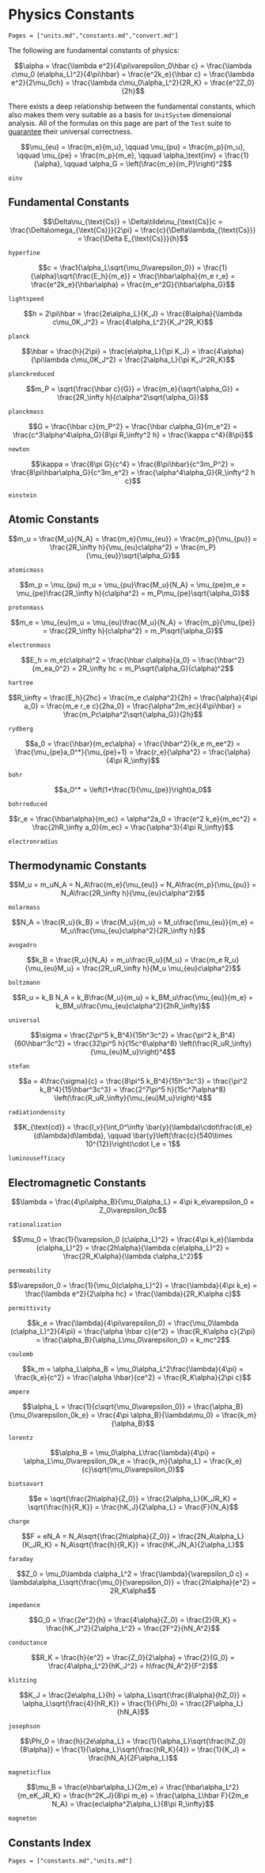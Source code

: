 # Physics Constants

```@contents
Pages = ["units.md","constants.md","convert.md"]
```

The following are fundamental constants of physics:

```math
\alpha = \frac{\lambda e^2}{4\pi\varepsilon_0\hbar c} = 
\frac{\lambda c\mu_0 (e\alpha_L)^2}{4\pi\hbar} = 
\frac{e^2k_e}{\hbar c} = 
\frac{\lambda e^2}{2\mu_0ch} = 
\frac{\lambda c\mu_0\alpha_L^2}{2R_K} = 
\frac{e^2Z_0}{2h}
```

There exists a deep relationship between the fundamental constants, which also makes them very suitable as a basis for `UnitSystem` dimensional analysis. All of the formulas on this page are part of the `Test` suite to [guarantee](https://github.com/chakravala/UnitSystems.jl/blob/master/test/runtests.jl) their universal correctness.

```math
\mu_{eu} = \frac{m_e}{m_u}, \qquad
\mu_{pu} = \frac{m_p}{m_u}, \qquad
\mu_{pe} = \frac{m_p}{m_e}, \qquad
\alpha_\text{inv} = \frac{1}{\alpha}, \qquad
\alpha_G = \left(\frac{m_e}{m_P}\right)^2
```

```@docs
αinv
```

## Fundamental Constants

```math
\Delta\nu_{\text{Cs}} = \Delta\tilde\nu_{\text{Cs}}c = \frac{\Delta\omega_{\text{Cs}}}{2\pi}  = \frac{c}{\Delta\lambda_{\text{Cs}}} = \frac{\Delta E_{\text{Cs}}}{h}
```

```@docs
hyperfine
```

```math
c = \frac1{\alpha_L\sqrt{\mu_0\varepsilon_0}} = \frac{1}{\alpha}\sqrt{\frac{E_h}{m_e}} = \frac{\hbar\alpha}{m_e r_e}  = \frac{e^2k_e}{\hbar\alpha} = \frac{m_e^2G}{\hbar\alpha_G}
```
```@docs
lightspeed
```

```math
h = 2\pi\hbar = \frac{2e\alpha_L}{K_J} = \frac{8\alpha}{\lambda c\mu_0K_J^2} = \frac{4\alpha_L^2}{K_J^2R_K}
```
```@docs
planck
```

```math
\hbar = \frac{h}{2\pi} = \frac{e\alpha_L}{\pi K_J} = \frac{4\alpha}{\pi\lambda c\mu_0K_J^2} = \frac{2\alpha_L}{\pi K_J^2R_K}
```
```@docs
planckreduced
```

```math
m_P = \sqrt{\frac{\hbar c}{G}} = \frac{m_e}{\sqrt{\alpha_G}} = \frac{2R_\infty h}{c\alpha^2\sqrt{\alpha_G}}
```
```@docs
planckmass
```

```math
G = \frac{\hbar c}{m_P^2} = \frac{\hbar c\alpha_G}{m_e^2} = \frac{c^3\alpha^4\alpha_G}{8\pi R_\infty^2 h} = \frac{\kappa c^4}{8\pi}
```
```@docs
newton
```

```math
\kappa = \frac{8\pi G}{c^4} = \frac{8\pi\hbar}{c^3m_P^2} = \frac{8\pi\hbar\alpha_G}{c^3m_e^2} = \frac{\alpha^4\alpha_G}{R_\infty^2 h c}
```
```@docs
einstein
```

## Atomic Constants

```math
m_u = \frac{M_u}{N_A} = \frac{m_e}{\mu_{eu}} = \frac{m_p}{\mu_{pu}} = \frac{2R_\infty h}{\mu_{eu}c\alpha^2} = \frac{m_P}{\mu_{eu}}\sqrt{\alpha_G}
```
```@docs
atomicmass
```

```math
m_p = \mu_{pu} m_u = \mu_{pu}\frac{M_u}{N_A} = \mu_{pe}m_e = \mu_{pe}\frac{2R_\infty h}{c\alpha^2} = m_P\mu_{pe}\sqrt{\alpha_G}
```
```@docs
protonmass
```

```math
m_e = \mu_{eu}m_u = \mu_{eu}\frac{M_u}{N_A} = \frac{m_p}{\mu_{pe}} = \frac{2R_\infty h}{c\alpha^2} = m_P\sqrt{\alpha_G}
```
```@docs
electronmass
```

```math
E_h = m_e(c\alpha)^2 = \frac{\hbar c\alpha}{a_0} = \frac{\hbar^2}{m_ea_0^2} = 2R_\infty hc = m_P\sqrt{\alpha_G}(c\alpha)^2
```
```@docs
hartree
```

```math
R_\infty = \frac{E_h}{2hc} = \frac{m_e c\alpha^2}{2h} = \frac{\alpha}{4\pi a_0} = \frac{m_e r_e c}{2ha_0} = \frac{\alpha^2m_ec}{4\pi\hbar}  = \frac{m_Pc\alpha^2\sqrt{\alpha_G}}{2h}
```
```@docs
rydberg
```

```math
a_0 = \frac{\hbar}{m_ec\alpha} = \frac{\hbar^2}{k_e m_ee^2} = \frac{\mu_{pe}a_0^*}{\mu_{pe}+1} = \frac{r_e}{\alpha^2} = \frac{\alpha}{4\pi R_\infty}
```
```@docs
bohr
```

```math
a_0^* = \left(1+\frac{1}{\mu_{pe}}\right)a_0
```
```@docs
bohrreduced
```

```math
r_e = \frac{\hbar\alpha}{m_ec} = \alpha^2a_0 = \frac{e^2 k_e}{m_ec^2} = \frac{2hR_\infty a_0}{m_ec} = \frac{\alpha^3}{4\pi R_\infty}
```
```@docs
electronradius
```

## Thermodynamic Constants

```math
M_u = m_uN_A = N_A\frac{m_e}{\mu_{eu}} = N_A\frac{m_p}{\mu_{pu}} = N_A\frac{2R_\infty h}{\mu_{eu}c\alpha^2}
```
```@docs
molarmass
```

```math
N_A = \frac{R_u}{k_B} = \frac{M_u}{m_u} = M_u\frac{\mu_{eu}}{m_e} = M_u\frac{\mu_{eu}c\alpha^2}{2R_\infty h}
```
```@docs
avogadro
```

```math
k_B = \frac{R_u}{N_A} = m_u\frac{R_u}{M_u} = \frac{m_e R_u}{\mu_{eu}M_u} = \frac{2R_uR_\infty h}{M_u \mu_{eu}c\alpha^2}
```
```@docs
boltzmann
```

```math
R_u = k_B N_A = k_B\frac{M_u}{m_u} = k_BM_u\frac{\mu_{eu}}{m_e} = k_BM_u\frac{\mu_{eu}c\alpha^2}{2hR_\infty}
```
```@docs
universal
```

```math
\sigma = \frac{2\pi^5 k_B^4}{15h^3c^2} = \frac{\pi^2 k_B^4}{60\hbar^3c^2} = \frac{32\pi^5 h}{15c^6\alpha^8} \left(\frac{R_uR_\infty}{\mu_{eu}M_u}\right)^4
```
```@docs
stefan
```

```math
a = 4\frac{\sigma}{c} = \frac{8\pi^5 k_B^4}{15h^3c^3} = \frac{\pi^2 k_B^4}{15\hbar^3c^3} = \frac{2^7\pi^5 h}{15c^7\alpha^8} \left(\frac{R_uR_\infty}{\mu_{eu}M_u}\right)^4
```
```@docs
radiationdensity
```

```math
K_{\text{cd}} = \frac{I_v}{\int_0^\infty \bar{y}(\lambda)\cdot\frac{dI_e}{d\lambda}d\lambda}, \qquad 
\bar{y}\left(\frac{c}{540\times 10^{12}}\right)\cdot I_e = 1
```
```@docs
luminousefficacy
```

## Electromagnetic Constants

```math
\lambda = \frac{4\pi\alpha_B}{\mu_0\alpha_L} = 4\pi k_e\varepsilon_0 = Z_0\varepsilon_0c
```
```@docs
rationalization
```

```math
\mu_0 = \frac{1}{\varepsilon_0 (c\alpha_L)^2} = \frac{4\pi k_e}{\lambda (c\alpha_L)^2} = \frac{2h\alpha}{\lambda c(e\alpha_L)^2} = \frac{2R_K\alpha}{\lambda c\alpha_L^2}
```
```@docs
permeability
```

```math
\varepsilon_0 = \frac{1}{\mu_0(c\alpha_L)^2} = \frac{\lambda}{4\pi k_e} = \frac{\lambda e^2}{2\alpha hc} = \frac{\lambda}{2R_K\alpha c}
```
```@docs
permittivity
```

```math
k_e = \frac{\lambda}{4\pi\varepsilon_0} = \frac{\mu_0\lambda (c\alpha_L)^2}{4\pi} = \frac{\alpha \hbar c}{e^2} = \frac{R_K\alpha c}{2\pi} = \frac{\alpha_B}{\alpha_L\mu_0\varepsilon_0} = k_mc^2
```
```@docs
coulomb
```

```math
k_m = \alpha_L\alpha_B = \mu_0\alpha_L^2\frac{\lambda}{4\pi} = \frac{k_e}{c^2} = \frac{\alpha \hbar}{ce^2} = \frac{R_K\alpha}{2\pi c}
```
```@docs
ampere
```

```math
\alpha_L = \frac{1}{c\sqrt{\mu_0\varepsilon_0}} = \frac{\alpha_B}{\mu_0\varepsilon_0k_e} = \frac{4\pi \alpha_B}{\lambda\mu_0} = \frac{k_m}{\alpha_B}
```
```@docs
lorentz
```

```math
\alpha_B = \mu_0\alpha_L\frac{\lambda}{4\pi} = \alpha_L\mu_0\varepsilon_0k_e = \frac{k_m}{\alpha_L} = \frac{k_e}{c}\sqrt{\mu_0\varepsilon_0}
```
```@docs
biotsavart
```

```math
e = \sqrt{\frac{2h\alpha}{Z_0}} = \frac{2\alpha_L}{K_JR_K} = \sqrt{\frac{h}{R_K}} = \frac{hK_J}{2\alpha_L} = \frac{F}{N_A}
```
```@docs
charge
```

```math
F = eN_A = N_A\sqrt{\frac{2h\alpha}{Z_0}} = \frac{2N_A\alpha_L}{K_JR_K} = N_A\sqrt{\frac{h}{R_K}} = \frac{hK_JN_A}{2\alpha_L}
```
```@docs
faraday
```

```math
Z_0 = \mu_0\lambda c\alpha_L^2 = \frac{\lambda}{\varepsilon_0 c} = \lambda\alpha_L\sqrt{\frac{\mu_0}{\varepsilon_0}} = \frac{2h\alpha}{e^2} = 2R_K\alpha
```
```@docs
impedance
```

```math
G_0 = \frac{2e^2}{h} = \frac{4\alpha}{Z_0} = \frac{2}{R_K} = \frac{hK_J^2}{2\alpha_L^2} = \frac{2F^2}{hN_A^2}
```
```@docs
conductance
```

```math
R_K = \frac{h}{e^2} = \frac{Z_0}{2\alpha} = \frac{2}{G_0} = \frac{4\alpha_L^2}{hK_J^2} = h\frac{N_A^2}{F^2}
```
```@docs
klitzing
```

```math
K_J = \frac{2e\alpha_L}{h} = \alpha_L\sqrt{\frac{8\alpha}{hZ_0}} = \alpha_L\sqrt{\frac{4}{hR_K}} = \frac{1}{\Phi_0} = \frac{2F\alpha_L}{hN_A}
```
```@docs
josephson
```

```math
\Phi_0 = \frac{h}{2e\alpha_L} = \frac{1}{\alpha_L}\sqrt{\frac{hZ_0}{8\alpha}} = \frac{1}{\alpha_L}\sqrt{\frac{hR_K}{4}} = \frac{1}{K_J} = \frac{hN_A}{2F\alpha_L}
```
```@docs
magneticflux
```

```math
\mu_B = \frac{e\hbar\alpha_L}{2m_e} = \frac{\hbar\alpha_L^2}{m_eK_JR_K} = \frac{h^2K_J}{8\pi m_e} = \frac{\alpha_L\hbar F}{2m_e N_A} = \frac{ec\alpha^2\alpha_L}{8\pi R_\infty}
```
```@docs
magneton
```

## Constants Index

```@index
Pages = ["constants.md","units.md"]
```

